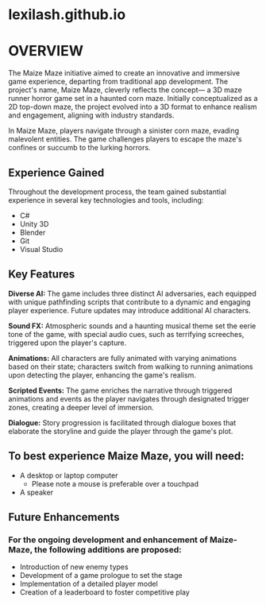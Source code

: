 # lexilash.github.io


# OVERVIEW
The Maize Maze initiative aimed to create an innovative and immersive game experience, departing from traditional app development. The project's name, Maize Maze, cleverly reflects the concept— a 3D maze runner horror game set in a haunted corn maze. Initially conceptualized as a 2D top-down maze, the project evolved into a 3D format to enhance realism and engagement, aligning with industry standards.

In Maize Maze, players navigate through a sinister corn maze, evading malevolent entities. The game challenges players to escape the maze's confines or succumb to the lurking horrors.

## Experience Gained

Throughout the development process, the team gained substantial experience in several key technologies and tools, including:

- C#
- Unity 3D
- Blender
- Git
- Visual Studio

## Key Features

**Diverse AI:** The game includes three distinct AI adversaries, each equipped with unique pathfinding scripts that contribute to a dynamic and engaging player experience. Future updates may introduce additional AI characters.

**Sound FX:** Atmospheric sounds and a haunting musical theme set the eerie tone of the game, with special audio cues, such as terrifying screeches, triggered upon the player's capture.

**Animations:** All characters are fully animated with varying animations based on their state; characters switch from walking to running animations upon detecting the player, enhancing the game's realism.

**Scripted Events:** The game enriches the narrative through triggered animations and events as the player navigates through designated trigger zones, creating a deeper level of immersion.

**Dialogue:** Story progression is facilitated through dialogue boxes that elaborate the storyline and guide the player through the game's plot.


## To best experience Maize Maze, you will need:
- A desktop or laptop computer
  - Please note a mouse is preferable over a touchpad
- A speaker


## Future Enhancements

### For the ongoing development and enhancement of Maize-Maze, the following additions are proposed:

- Introduction of new enemy types
- Development of a game prologue to set the stage
- Implementation of a detailed player model
- Creation of a leaderboard to foster competitive play

